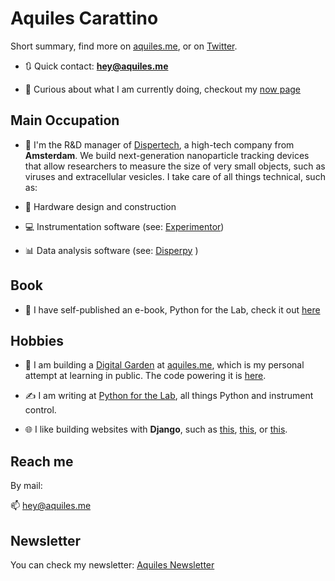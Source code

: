 # Aquiles Carattino
Short summary, find more on [aquiles.me](https://aquiles.me), or on [Twitter](https://github.com/aquilesC/). 

- 🔃 Quick contact: **hey@aquiles.me**

- 🔎 Curious about what I am currently doing, checkout my [now page](https://aquiles.me/now/)

## Main Occupation
- 🔬 I'm the R&D manager of [Dispertech](https://www.dispertech.com), a high-tech company from **Amsterdam**. We build next-generation nanoparticle tracking devices that allow researchers to measure the size of very small objects, such as viruses and extracellular vesicles. I take care of all things technical, such as:

- 🔩 Hardware design and construction
- 💻 Instrumentation software (see: [Experimentor](https://github.com/aquilesC/experimentor))
- 📊 Data analysis software (see: [Disperpy](https://github.com/aquilesC/Disperpy) )

## Book
- 📖 I have self-published an e-book, Python for the Lab, check it out [here](https://gum.co/kgSsv)

## Hobbies

- 🌻 I am building a [Digital Garden](https://www.aquicarattino.com/blog/one-month-learning-public/) at [aquiles.me](https://aquiles.me), which is my personal attempt at learning in public. The code powering it is [here](https://github.com/aquilesC/static_website_builder).

- ✍️ I am writing at [Python for the Lab](https://www.pythonforthelab.com), all things Python and instrument control. 

- 🌐 I like building websites with **Django**, such as [this](https://github.com/aquilesC/aquicarattino), [this](https://github.com/privalytics/privalytics.io), or [this](https://github.com/aquilesC/helpdesk_klimaat).

## Reach me
By mail:

📫 hey@aquiles.me

## Newsletter
You can check my newsletter: [Aquiles Newsletter](https://newsletter.privalytics.io/subscribe/4ae2d537-a9e3-4e31-b1e7-dd2a2cadce41/)
